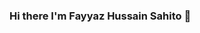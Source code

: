 ### Hi there I'm Fayyaz Hussain Sahito 👋

<!--
**FayyazHussainsahito28/fayyazhussainsahito28** is a ✨ _special_ ✨ repository because its `README.md` (this file) appears on your GitHub profile.



- 🔭 I’m currently working on
UWSN MAC protocol- A review (Under Publishing process)

- 🌱 I’m currently learning ...
MATLAB
PYTHON
AI
Deep learning

- 👯 I’m looking to collaborate on ...
The State of AI in Pakistan- A review

- 🤔 I’m looking for help with ...

- 💬 Ask me about ...
AI

- 📫 How to reach me: ...
- 😄 Pronouns: ...
- ⚡ Fun fact: ...
-->
